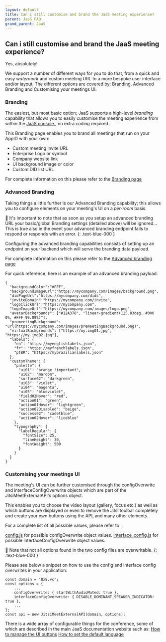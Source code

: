 ```yaml
---
layout: default
title: Can i still customise and brand the JaaS meeting experience?
parent: JaaS_FAQ
grand_parent: JaaS
---
```


## Can i still customise and brand the JaaS meeting experience?

Yes, absolutely!

We support a number of different ways for you to do that, from a quick and easy _watermark_ and custom meeting URL to a more bespoke user interface and/or layout.
The different options are covered by; Branding, Advanced Branding and Customising your meetings UI.

### Branding

The easiest, but most basic option; JaaS supports a high-level _branding_ capability that allows you to easily customise the meeting experience from within the [JaaS console.](https://jaas.8x8.vc/), no extra coding required.

This Branding page enables you to brand all meetings that run on your AppID with your own:

* Custom meeting invite URL
* Enterprise Logo or symbol
* Company website link
* UI background image or color
* Custom DID list URL

For complete information on this please refer to the [Branding page](https://developer.8x8.com/jaas/docs/jaas-console-branding)

### Advanced Branding

Taking things a little further is our Advanced Branding capability; this allows you to configure elements on your meeting's UI on a _per-room_ basis.

📘 It's important to note that as soon as you setup an advanced branding URL your basic/global Branding settings (detailed above) will be ignored... This is true also in the event your advanced branding endpoint fails to respond or responds with an error.
{: .text-blue-000 }

Configuring the advanced branding capabilities consists of setting up an endpoint on your backend which will serve the branding data payload.

For complete information on this please refer to the [Advanced branding page](https://developer.8x8.com/jaas/docs/jaas-prefs-advanced-branding)

For quick reference, here is an example of an advanced branding payload.
```
{
  "backgroundColor":"#FFF",
  "backgroundImageUrl":"https://mycompany.com/images/background.png",
  "didPageUrl":"https://mycompany.com/dids",
  "inviteDomain":"https://mycompany.com/invite",
  "logoClickUrl":"https://mycompany.com",
  "logoImageUrl":"https://mycompany.com/images/logo.png",
  "avatarBackgrounds": ["#12A378", "linear-gradient(125.83deg, #000 0%, #FFF 99.09%)"],
  "premeetingBackground": "url(https://mycompany.com/images/premeetingBackground.png)",
  "virtualBackgrounds": ["https://my.img01.jpg", "https://my.img02.jpg"],
  "labels": {
    "en": "https://myenglishlabels.json",
    "fr": "https://myfrenchlabels.json",
    "ptBR": "https://mybrazilianlabels.json"
  },
  "customTheme": {
    "palette": {
      "ui01": "orange !important",
      "ui02": "maroon",
      "surface02": "darkgreen",
      "ui03": "violet",
      "ui04": "magenta",
      "ui05": "blueviolet",
      "field02Hover": "red",
      "action01": "green",
      "action01Hover": "lightgreen",
      "action02Disabled": "beige",
      "success02": "cadetblue",
      "action02Hover": "liceblue"
    },
    "typography": {
      "labelRegular": {
        "fontSize": 25,
        "lineHeight": 30,
        "fontWeight": 500
      }
    }
  }
}
```

### Customising your meetings UI

The meeting's UI can be further customised through the configOverwrite and interfaceConfigOverwrite objects which are part of the JitsiMeetExternalAPI's options object.

This enables you to choose the video layout (gallery, focus etc.) as well as which buttons are displayed or even to remove the Jitsi toolbar completely and create your own buttons using the API, and many other elements.

For a complete list of all possible values, please refer to :

[config.js](https://github.com/jitsi/jitsi-meet/blob/master/config.js) for possible configOverwrite object values.
[interface_config.js](https://github.com/jitsi/jitsi-meet/blob/master/interface_config.js) for possible interfaceConfigOverwrite object values.

📘  Note that not all options found in the two config files are overwritable.
{: .text-blue-000 }

Please see below a snippet on how to use the config and interface config overwrites in your application:
```
const domain = '8x8.vc';
const options = {
    ...
    configOverwrite: { startWithAudioMuted: true },
    interfaceConfigOverwrite: { DISABLE_DOMINANT_SPEAKER_INDICATOR: true },
    ...
};
const api = new JitsiMeetExternalAPI(domain, options);
```

There is a wide array of configurable things for the conference, some of which are described in the main JaaS documentation website such as:
[How to manage the UI buttons](https://developer.8x8.com/jaas/docs/customize-ui-buttons)
[How to set the default language](https://developer.8x8.com/jaas/docs/customize-ui-default-language)
